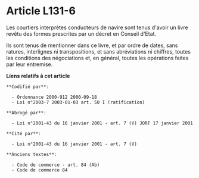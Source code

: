 # Article L131-6

Les courtiers interprètes conducteurs de navire sont tenus d'avoir un livre revêtu des formes prescrites par un décret en
Conseil d'Etat.

Ils sont tenus de mentionner dans ce livre, et par ordre de dates, sans ratures, interlignes ni transpositions, et sans
abréviations ni chiffres, toutes les conditions des négociations et, en général, toutes les opérations faites par leur
entremise.

**Liens relatifs à cet article**

	**Codifié par**:

	  - Ordonnance 2000-912 2000-09-18
	  - Loi n°2003-7 2003-01-03 art. 50 I (ratification)

	**Abrogé par**:

	  - Loi n°2001-43 du 16 janvier 2001 - art. 7 (V) JORF 17 janvier 2001

	**Cité par**:

	  - Loi n°2001-43 du 16 janvier 2001 - art. 7 (V)

	**Anciens textes**:

	  - Code de commerce - art. 84 (Ab)
	  - Code de commerce 84
